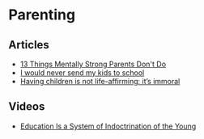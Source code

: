 # Parenting

## Articles

- [13 Things Mentally Strong Parents Don't Do](https://www.forbes.com/sites/amymorin/2017/09/18/13-things-mentally-strong-parents-dont-do/)
- [I would never send my kids to school](https://supermemo.guru/wiki/I_would_never_send_my_kids_to_school)
- [Having children is not life-affirming: it’s immoral](https://aeon.co/essays/having-children-is-not-life-affirming-its-immoral)

## Videos

- [Education Is a System of Indoctrination of the Young](https://www.youtube.com/watch?v=JVqMAlgAnlo)
